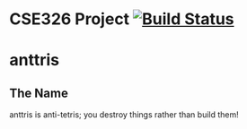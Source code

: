 CSE326 Project [![Build Status](https://magnum.travis-ci.com/0culus/cse326-project.svg?token=Qhgw4fsryZKyx4ysqgVE)](https://magnum.travis-ci.com/0culus/cse326-project)
=======

# anttris

## The Name
anttris is anti-tetris; you destroy things rather than build them! 
